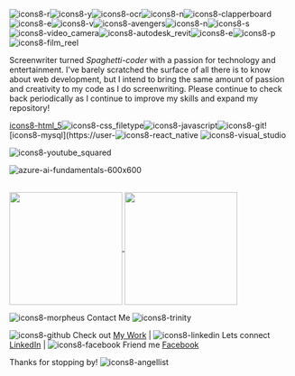 ![icons8-r](https://user-images.githubusercontent.com/74195719/159433364-0e8c2f53-9a4f-4d81-85ee-184a8dd5501c.png)![icons8-y](https://user-images.githubusercontent.com/74195719/159433252-982a5e05-4f7d-4185-93dc-0e3e351f163d.png)![icons8-ocr](https://user-images.githubusercontent.com/74195719/159437282-b5e240b7-3381-4f1c-a0d6-d566f1594116.png)![icons8-n](https://user-images.githubusercontent.com/74195719/159433481-ccf15b48-c918-40b7-920d-17af0251cf48.png)![icons8-clapperboard](https://user-images.githubusercontent.com/74195719/159436226-8196d0a7-dd50-4023-b1c8-57fc3e6c978d.png)![icons8-e](https://user-images.githubusercontent.com/74195719/159434444-94b39d92-3602-4663-a989-28de2f431250.png)![icons8-v](https://user-images.githubusercontent.com/74195719/159434473-3ddecf22-0a8e-498e-b38a-bbd8aa8c7e28.png)![icons8-avengers](https://user-images.githubusercontent.com/74195719/159434568-d78e1500-ead8-495b-87ba-c72f3977c6d6.png)![icons8-n](https://user-images.githubusercontent.com/74195719/159435161-327f960e-c76f-48a5-9835-12d45b436464.png)![icons8-s](https://user-images.githubusercontent.com/74195719/159435564-7a6a77bf-3279-4747-86e2-0af3e20d54f1.png)![icons8-video_camera](https://user-images.githubusercontent.com/74195719/159434315-8e51972f-6d5f-4bc4-aef3-d58ac0535599.png)![icons8-autodesk_revit](https://user-images.githubusercontent.com/74195719/159436798-b790e7f1-4d37-4ce2-97ce-370b0de4b15f.png)![icons8-e](https://user-images.githubusercontent.com/74195719/159438133-acd20147-16a0-4b1e-aaf6-efde5d30c93b.png)![icons8-p](https://user-images.githubusercontent.com/74195719/159437766-c876a8bf-3bf3-4ade-96c8-7bca699b71fe.png)![icons8-film_reel](https://user-images.githubusercontent.com/74195719/159437929-b65ea767-a248-4a75-ac7a-35ed4f082acd.png)
                        

Screenwriter turned <i>Spaghetti-coder</i> with a passion for technology and entertainment. I've barely scratched the surface of all there is to know about web development, but I intend to bring the same amount of passion and creativity to my code as I do screenwriting. Please continue to check back periodically as I continue to improve my skills and expand my repository!


[icons8-html_5](https://user-images.githubusercontent.com/74195719/159438906-415f760c-adb7-4016-95aa-dd276ff14ec9.png)![icons8-css_filetype](https://user-images.githubusercontent.com/74195719/159439065-a67d19bc-b5c8-41fc-8751-03f2e5a5959d.png)![icons8-javascript](https://user-images.githubusercontent.com/74195719/159442665-ea859b4f-2832-49ef-9098-0b05b5d0fa1f.png)![icons8-git](https://user-images.githubusercontent.com/74195719/159442854-9cc67ddf-7ce3-4c79-97c3-eab10028880c.png)![icons8-mysql](https://user-![icons8-react_native](https://user-images.githubusercontent.com/74195719/159442894-e4793476-6850-47ad-bf43-63d609e7aa92.png)
![icons8-visual_studio](https://user-images.githubusercontent.com/74195719/159443002-4ebf98f3-f5e0-4b3e-9219-5c029437114c.png)


![icons8-youtube_squared](https://user-images.githubusercontent.com/74195719/159442925-390b01c5-9cad-42b8-ac0d-63ef5ef06f81.png)





![azure-ai-fundamentals-600x600](https://user-images.githubusercontent.com/74195719/151103028-95b26073-5d6f-455c-85b7-5a2eee4d8617.png)


                                      
<br>

<a href="https://github.com/rdevans87/github-readme-stats">
  <img align="center" src="https://github-readme-stats.vercel.app/api?username=rdevans87&show_icons=true&layout=compac&theme=cobalt&hide=issues" width="200px" left-margin="30px"/>
</a>

<a href="https://github.com/rdevans87/github-readme-stats">
  <img align="center" src="https://github-readme-stats.vercel.app/api/top-langs/?username=rdevans87&layout=compact&theme=tokyonight" width="200px"/>
</a>

![icons8-morpheus](https://user-images.githubusercontent.com/74195719/121128195-02a3b780-c7f9-11eb-87c4-5cebb87f4a5a.png) Contact Me ![icons8-trinity](https://user-images.githubusercontent.com/74195719/121128130-e30c8f00-c7f8-11eb-9b5e-9d13fc0001e7.png)



![icons8-github](https://user-images.githubusercontent.com/74195719/117971768-4c7fa780-b2f8-11eb-96ad-c8834896f091.png)
Check out [My Work](https://www.ryanevanscodes.com) | ![icons8-linkedin](https://user-images.githubusercontent.com/74195719/117971147-7edcd500-b2f7-11eb-85c4-29e8daa6d86e.png) Lets connect [LinkedIn](https://www.linkedin.com/in/ryanevanscreative/) | ![icons8-facebook](https://user-images.githubusercontent.com/74195719/117971909-7638ce80-b2f8-11eb-8c49-ac386f85900a.png) Friend me [Facebook](https://www.facebook.com/ryan.evans.50115)

Thanks for stopping by! ![icons8-angellist](https://user-images.githubusercontent.com/74195719/159442531-35dc46c7-7a1a-4f77-ace0-0ce61bb812c9.png)

